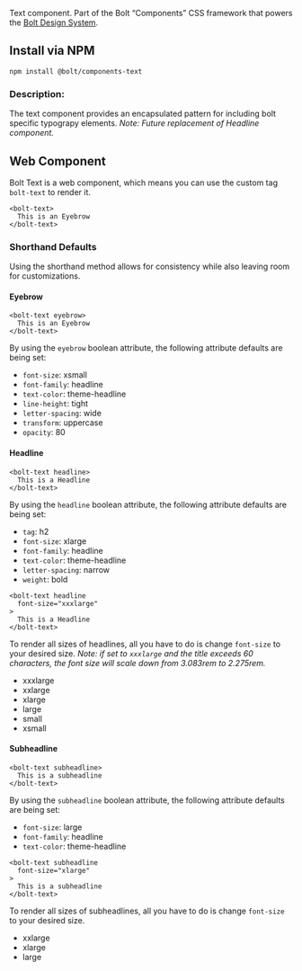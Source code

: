 Text component. Part of the Bolt “Components” CSS framework that powers the [Bolt Design System](https://www.boltdesignsystem.com).

## Install via NPM

```
npm install @bolt/components-text
```

### Description:

The text component provides an encapsulated pattern for including bolt specific typograpy elements. *Note: Future replacement of Headline component.*

## Web Component

Bolt Text is a web component, which means you can use the custom tag `bolt-text` to render it.

```
<bolt-text>
  This is an Eyebrow
</bolt-text>
```

### Shorthand Defaults

Using the shorthand method allows for consistency while also leaving room for customizations.

#### Eyebrow

```
<bolt-text eyebrow>
  This is an Eyebrow
</bolt-text>
```

By using the `eyebrow` boolean attribute, the following attribute defaults are being set:

- `font-size`: xsmall
- `font-family`: headline
- `text-color`: theme-headline
- `line-height`: tight
- `letter-spacing`: wide
- `transform`: uppercase
- `opacity`: 80

#### Headline

```
<bolt-text headline>
  This is a Headline
</bolt-text>
```

By using the `headline` boolean attribute, the following attribute defaults are being set:

- `tag`: h2
- `font-size`: xlarge
- `font-family`: headline
- `text-color`: theme-headline
- `letter-spacing`: narrow
- `weight`: bold

```
<bolt-text headline
  font-size="xxxlarge"
>
  This is a Headline
</bolt-text>
```

To render all sizes of headlines, all you have to do is change `font-size` to your desired size. *Note: if set to `xxxlarge` and the title exceeds 60 characters, the font size will scale down from 3.083rem to 2.275rem.*

- xxxlarge
- xxlarge
- xlarge
- large
- small
- xsmall

#### Subheadline

```
<bolt-text subheadline>
  This is a subheadline
</bolt-text>
```

By using the `subheadline` boolean attribute, the following attribute defaults are being set:

- `font-size`: large
- `font-family`: headline
- `text-color`: theme-headline

```
<bolt-text subheadline
  font-size="xlarge"
>
  This is a subheadline
</bolt-text>
```

To render all sizes of subheadlines, all you have to do is change `font-size` to your desired size.

- xxlarge
- xlarge
- large
